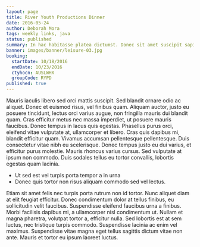 ```yaml
---
layout: page
title: River Youth Productions Dinner
date: 2016-05-24
author: Deborah Mora
tags: weekly links, java
status: published
summary: In hac habitasse platea dictumst. Donec sit amet suscipit sapien.
banner: images/banner/leisure-03.jpg
booking:
  startDate: 10/18/2016
  endDate: 10/23/2016
  ctyhocn: AUSLWHX
  groupCode: RYPD
published: true
---
```

Mauris iaculis libero sed orci mattis suscipit. Sed blandit ornare odio ac aliquet. Donec et euismod risus, vel finibus quam. Aliquam auctor, justo eu posuere tincidunt, lectus orci varius augue, non fringilla mauris dui blandit quam. Cras efficitur metus nec massa imperdiet, ut posuere mauris faucibus. Donec tempus in lacus quis egestas. Phasellus purus orci, eleifend vitae vulputate at, ullamcorper et libero. Cras quis dapibus mi, blandit efficitur quam. Vivamus accumsan pellentesque pellentesque. Duis consectetur vitae nibh eu scelerisque. Donec tempus justo eu dui varius, et efficitur purus molestie. Mauris rhoncus varius cursus. Sed vulputate at ipsum non commodo. Duis sodales tellus eu tortor convallis, lobortis egestas quam lacinia.

* Ut sed est vel turpis porta tempor a in urna
* Donec quis tortor non risus aliquam commodo sed vel lectus.

Etiam sit amet felis nec turpis porta rutrum non id tortor. Nunc aliquet diam at elit feugiat efficitur. Donec condimentum dolor at tellus finibus, eu sollicitudin velit faucibus. Suspendisse eleifend faucibus urna a finibus. Morbi facilisis dapibus mi, a ullamcorper nisl condimentum ut. Nullam et magna pharetra, volutpat tortor a, efficitur nulla. Sed lobortis est at sem luctus, nec tristique turpis commodo. Suspendisse lacinia ac enim vel maximus. Suspendisse vitae magna eget tellus sagittis dictum vitae non ante. Mauris et tortor eu ipsum laoreet luctus.
